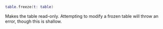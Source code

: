 
```lua
table.freeze(t: table)
```

Makes the table read-only. Attempting to modify a frozen table will throw an error, though this is shallow.